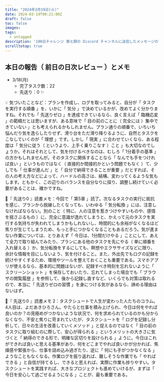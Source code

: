 ```yaml
---
title: "2024年3月19日(火)"
date: 2024-03-19T00:21:00Z
draft: false
toc: false
images:
tags: 
  - untagged
description: '100日チャレンジ 第七期の Discord チャンネルに送信したメッセージのアーカイブ'
scrolltotop: true
---
```


## 本日の報告（ 前日の日次レビュー ）とメモ

- 3/18(月)
  - 完了タスク数：22
  - 先送り：0 ✨

💡 気づいたことなど：プランを作成し、ログを取ってみると、自分が「 タスクを実行する順番 」を、いかに「 気分 」で決めているかが、改めてよく分かりますね。それでも「 先送りゼロ 」を達成できているなら、良く言えば「 臨機応変 」の範疇だとは思いますが、ある意味で「 目の前のことに（ 完全には ）集中できていない 」とも考えられるかもしれません。プラン通りの順番で、いちいち悩んだり気を逸らしたりせず、滑り台をただ滑り降りるように、自然とタスクをこなしていくのが「 理想 」です。しかし「 現実 」に合わせていくなら、ある程度は「 気分に従う（ というより、上手く乗りこなす ）こと 」も大切なのでしょうか。それはそれとして、気を付けるべきなのは、むしろ「 1分着手の基準 」の方かもしれませんが。そのタスクに関係することなら「 なんでも手をつければ良い 」というものではなく（ 直接的か間接的かという問題でもなく ）て、少しでも「 仕事が進んだ 」と「 自分で納得できることが重要 」だとすれば、その人の考え方などによって、ハードルの高さは、結構、変わってくるような気もします。ともかく、この辺りのバランスを自分なりに探り、調整し続けていく必要があることは、確かですね。

🔖『 先送り0 』読書メモ：今回で「 第5章 」読了。次なるタスクの実行に抵抗を感じ、プランから脱線したくなっても、いわゆる「 気分転換 」には、注意しなければならない。別のこと（ 特に、人の注意を惹きつけやすいものや、感情を揺さぶるもの ）に、完全に意識が逸れてしまうと、かえって元のタスクを実行する気持ちが失われてしまうかもしれないし、時間的にも余裕がなくなるほど焦りが生じてしまうため、もっと手につかなくなることもあるだろう。気が進まない作業については、とりあえず「 今日は、1分間だけやる 」ことにして、あえて全力で取り組んでみたり、プランにある他のタスクを先にやる（ 単に順番を入れ替える ）か、気分転換をするにしても、瞑想やエクササイズなどに限り、余計な情報を目にしないよう、気を付けること。また、外出先でもログの記録を続けやすくするため、環境やツールを整えておくことも重要である。スマホアプリが使えるなら、基本的に問題はないが、記録すべき時刻を忘れないように「 スクリーンショット 」を保存しておいたり、忘れてしまった場合でも「 ブラウザの閲覧履歴 」を参照して、後から記録し直すなど、いくらでも対策は取れるので、本当に「 先送りゼロの習慣 」を身につける気があるなら、諦める理由はないはず。

🔖『 先送り0 』読書メモ 2：タスクシュートで人生が変わった人たちのコラム。4人目は、よだあきひろさん。やたらと仕事を積み上げられ、今日は何をやれば良いのか？の見極めがつかないような状況で、何を求められているのかも分からなくなり、不安と焦りに苛まれていたが、タスクシュートを「 ログを記録し分析して、日々の生活を改善していくメソッド 」と捉えるのではなく「 目の前のタスクに取り組むのに際して、安心が得られる 」というメリットの大きさに気づくと「 納得のできる形で、明確な区切りを設けられる 」ように。今日はこれができれば良いと思える基準があり、何をどこまでやれば良いかが分かれば、焦燥感や緊張から、仕事を詰め込み過ぎたり、逆に「 何にも手がつかなくなる 」ようなこともなくなる。作業ログを振り返れば、難しそうな作業でも「 やればできる 」と自信が持てるし、できると思えれば、実際に作業も捗りやすい。タスクシュートを実践すれば、大きなプロジェクトも進めていけるが、まずは「 今日を安心して過ごせるようになる 」ことが、最も重要である。
